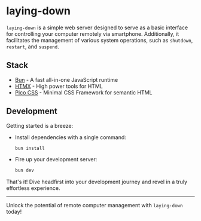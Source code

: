 # laying-down

`laying-down` is a simple web server designed to serve as a basic interface for
controlling your computer remotely via smartphone. Additionally, it facilitates
the management of various system operations, such as `shutdown`, `restart`, and
`suspend`.

## Stack

- [Bun](https://bun.sh) - A fast all-in-one JavaScript runtime
- [HTMX](https://htmx.org) - High power tools for HTML
- [Pico CSS](https://picocss.com) - Minimal CSS Framework for semantic HTML

## Development

Getting started is a breeze:

- Install dependencies with a single command:

  ```bash
  bun install
  ```

- Fire up your development server:

  ```bash
  bun dev
  ```

That's it! Dive headfirst into your development journey and revel in a truly
effortless experience.

---

Unlock the potential of remote computer management with `laying-down` today!
